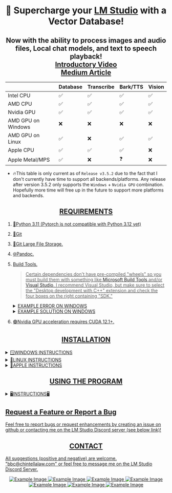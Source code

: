 <div align="center">
  <h1>🚀 Supercharge your <a href="https://lmstudio.ai/">LM Studio</a> with a Vector Database!</h1>
  <h2>Now with the ability to process images and audio files, Local chat models, and text to speech playback!<br><a href="https://youtu.be/8-ZAYI4MvtA">Introductory Video</a><br><a href="https://medium.com/@vici0549/search-images-with-vector-database-retrieval-augmented-generation-rag-3d5a48881de5">Medium Article</a></h2>
</div>

<div align="center">
<table>
  <thead>
    <tr>
      <th></th>
      <th>Database</th>
      <th>Transcribe</th>
      <th>Bark/TTS</th>
      <th>Vision</th>
    </tr>
  </thead>
  <tbody>
    <tr>
      <td>Intel CPU</td>
      <td>✅</td>
      <td>✅</td>
      <td>✅</td>
      <td>✅</td>
    </tr>
    <tr>
      <td>AMD CPU</td>
      <td>✅</td>
      <td>✅</td>
      <td>✅</td>
      <td>✅</td>
    </tr>
    <tr>
      <td>Nvidia GPU</td>
      <td>✅</td>
      <td>✅</td>
      <td>✅</td>
      <td>✅</td>
    </tr>
    <tr>
      <td>AMD GPU on Windows</td>
      <td>❌</td>
      <td>❌</td>
      <td>❌</td>
      <td>❌</td>
    </tr>
    <tr>
      <td>AMD GPU on Linux</td>
      <td>✅</td>
      <td>❌</td>
      <td>✅</td>
      <td>✅</td>
    </tr>
    <tr>
      <td>Apple CPU</td>
      <td>✅</td>
      <td>✅</td>
      <td>✅</td>
      <td>❌</td>
    </tr>
    <tr>
      <td>Apple Metal/MPS</td>
      <td>✅</td>
      <td>❌</td>
      <td>❓</td>
      <td>❌</td>
    </tr>
  </tbody>
</table>
</div>

* 🔥This table is only current as of ```Release v3.5.2``` due to the fact that I don't currently have time to support all backends/platforms.  Any release after version 3.5.2 only supports the ```Windows``` + ```Nvidia GPU``` combination.  Hopefully more time will free up in the future to support more platforms and backends.

<div align="center"> <h2><u>REQUIREMENTS</h2></div>
  
1) 🐍[Python 3.11](https://www.python.org/downloads/release/python-3119/) (Pytorch is not compatible with Python 3.12 yet)
2) 📁[Git](https://git-scm.com/downloads)
3) 📁[Git Large File Storage](https://git-lfs.com/).
4) 🌐[Pandoc](https://github.com/jgm/pandoc/releases).
5) Build Tools.
   > Certain dependencies don't have pre-compiled "wheels" so you must build them with something like [Microsoft Build Tools](https://visualstudio.microsoft.com/visual-cpp-build-tools/) and/or [Visual Studio](https://visualstudio.microsoft.com/).  I recommend Visual Studio, but make sure to select the "Desktop development with C++" extension and check the four boxes on the right containing "SDK."

   <details>
     <summary>EXAMPLE ERROR ON WINDOWS</summary>
     <img src="https://github.com/BBC-Esq/ChromaDB-Plugin-for-LM-Studio/raw/main/sample_error.png">
   </details>

   <details>
     <summary>EXAMPLE SOLUTION ON WINDOWS</summary>
     <img src="https://github.com/BBC-Esq/ChromaDB-Plugin-for-LM-Studio/raw/main/build_tools.png">
   </details>

6) 🟢Nvidia GPU acceleration requires [CUDA 12.1+](https://developer.nvidia.com/cuda-toolkit).

<div align="center"> <h2>INSTALLATION</h2></div>

<details>
  <summary>🪟WINDOWS INSTRUCTIONS</summary>
  
### Step 1
🟢 Nvidia GPU ➜ Install CUDA 12.1+

🔴 AMD GPU - (AMD GPU acceleration support coming in future releases).
### Step 2
Download the ZIP file for the latest "release," extract its contents, navigate to the "src" folder to run the commands below.
  * NOTE: If you clone this repository you WILL NOT get the latest release.  Instead, you will development versions of this program which may or may not be stable.
### Step 3
Navigate to the ```src``` folder, open a command prompt, and create a virtual environment:
```
python -m venv .
```
### Step 4
Activate the virtual environment:
```
.\Scripts\activate
```
### Step 5
Run setup:
```
python setup.py
```

### Optional Step 6
Run this command if you want to doublecheck that you installed the Pytorch and gpu-acceleration software correctly:
```
python check_gpu.py
```
</details>

<details>
  <summary>🐧LINUX INSTRUCTIONS</summary>

Linux users must use Release v3.5.2 until I can update the codebase due to recent major changes.  Download the ZIP file for that release and follow the instructions in the readme.md.

</details>

<details>
  <summary>🍎APPLE INSTRUCTIONS</summary>

MacOS users must use Release v3.5.2 until I can update the codebase due to recent major changes.  Download the ZIP file for that release and follow the instructions in the readme.md.

</details>

<div align="center"> <h2>USING THE PROGRAM</h2></div>
<details>
  <summary>🖥️INSTRUCTIONS🖥</summary>

## Activate Virtual Environment
* Once you install the program you've already created a virtual environment, so you just need to activate it each time you want to restart it.  Remember to run the appropriate command to do so (based on your platform) within the ```src``` folder.
## Start the Program
```
python gui.py
```
> Only systems with an Nvidia GPU will display gpu power, usage, and VRAM metrics.

# 🔥Important🔥
* Read the User Guide before sending me questions.

## Download Vector Model
* In the ```Models Tab``` tab, choose the embedding model you want to download.  The ```User Guide Tab``` contains information about the various models.

## Create a Vector Database
* In the ```Create Database``` tab, click ```Choose Files``` and select one or more files to add.  This can be repeated as many times as you wish.
  * Supported documents are: ```.pdf```, ```.docx```, ```.epub```, ```.txt```, ```.html```, ```.enex```, ```.eml```, ```.msg```, ```.csv```, ```.xls```, ```.xlsx```, ```.rtf```, ```.odt```.
* If you selected any image files, I highly recommend that you adjust the vision model settings within the ```Settings``` tab and testing the settings while processing a single image, which can easily be done within the ```Tools``` tab.
  * Supported images are: ```.png```, ```.jpg```, ```.jpeg```, ```.bmp```, ```.gif```, ```.tif```, ```.tiff```
* 🔥 To add audio files you must transcribe one or more audio files from the ```Tools Tab```.  The transcriptions will be saved and added when you create the vector database.
  * Supported audio extensions include, but are not limited to: ```.mp3```, ```.wav```, ```.m4a```, ```.ogg```, ```.wma```
* Click ```Choose Model```.
* Click 🔥ONCE🔥 on the directory containing the vector model you want to use and then click "OK."
* In the input box, enter a name for the database you want to create (accepts numbers, lowercase letters, and the characters "-" or "_").
* In the ```Settings Tab```, set the chunk size, chunk overlap, and the device you want to use.  More information is in the User Guide.
* Click the ```Create Vector Database``` button.
  * 🔥 MAKE SURE to wait until the command prompt states that the database has been successfully created before proceeding.

## Delete a Database
* In the ```Manage Databases``` tab, select a database from the pulldown menu and click ```Delete Database.```
  > The ability to delete one or more specific files is coming soon.

## Query a Database (No LM Studio)
* In the ```Query Database``` tab, select the database you want to use from the pulldown menu.
* Enter your question by typing it or using the ```Record Question``` button.
* Check the ```chunks only``` checkbox.
* Click ```Submit Question```, which will return chunks relevant to your query.
  * In the ```Settings``` tab, you can change multiple settings regarding querying the database.  More information can be found in the User Guide.

## Query a Database with a Response From LM Studio
This program can get relevant chunks from the vector database and forwarding them - along with your question - to LM Studio for an answer!
* Perform the above steps regarding entering a question and choosing settings, but make sure that ```Chunks Only``` is 🔥UNCHECKED🔥.
* Start LM Studio and go to the Server tab on the left.
* Load a model.  I've personally tested the following models as good:
  * ```Marx_3B_V3```
  * ```Mistral_7B_Instruct_v0_2```
  * ```Neural_Chat_7b_v3_3```
  * ```Llama_2_13b_chat_hf```
  * ```SOLAR_10_7B_Instruct_v1_0```
* Turn ```Apply Prompt Formatting``` to "OFF."
* On the right side within ```Prompt Format```, make sure that all of the following settings are blank:
  * ```System Message Prefix```
  * ```System Message Suffix```
  * ```User Message Prefix```
  * ```User Message Suffix```
* At the top, load a model within LM Studio.
* On the right, adjust the ```GPU Offload``` setting to your liking.
* Within my program, go to the ```Settings``` tab, select the appropriate prompt format for the model loaded in LM Studio, click ```Update Settings```.
* In LM Studio,  click ```Start Server.```
* In the ```Query Database``` tab, click ```Submit Question```.

</details>

## Request a Feature or Report a Bug

Feel free to report bugs or request enhancements by creating an issue on github or contacting me on the LM Studio Discord server (see below link)!

<div align="center"><h2>CONTACT</h2></div>

All suggestions (positive and negative) are welcome.  "bbc@chintellalaw.com" or feel free to message me on the [LM Studio Discord Server](https://discord.gg/aPQfnNkxGC).

<div align="center">
<img src="https://github.com/BBC-Esq/ChromaDB-Plugin-for-LM-Studio/raw/main/example00.png" alt="Example Image">
<img src="https://github.com/BBC-Esq/ChromaDB-Plugin-for-LM-Studio/raw/main/example0.png" alt="Example Image">
<img src="https://github.com/BBC-Esq/ChromaDB-Plugin-for-LM-Studio/raw/main/example1.png" alt="Example Image">
<img src="https://github.com/BBC-Esq/ChromaDB-Plugin-for-LM-Studio/raw/main/example2.png" alt="Example Image">
<img src="https://github.com/BBC-Esq/ChromaDB-Plugin-for-LM-Studio/raw/main/example3.png" alt="Example Image">
<img src="https://github.com/BBC-Esq/ChromaDB-Plugin-for-LM-Studio/raw/main/example4.png" alt="Example Image">
<img src="https://github.com/BBC-Esq/ChromaDB-Plugin-for-LM-Studio/raw/main/example5.png" alt="Example Image">
</div>
